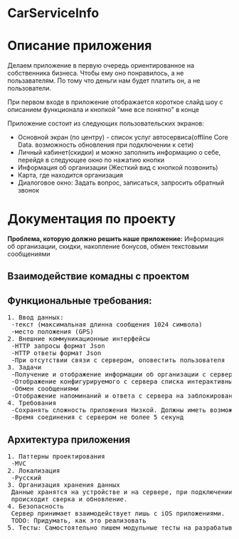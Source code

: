# CarServiceInfo
<h1>Описание приложения</h1>
<p>Делаем приложение в первую очередь ориентированное на собственника бизнеса. Чтобы ему оно понравилось, а не пользавателям. По тому что деньги нам будет платить он, а не пользователи.</p>
<p>При первом входе в приложение отображается короткое слайд шоу с описанием функционала и кнопкой "мне все понятно" в конце</p>
<p>Приложение состоит из следующих пользовательских экранов:</p>
<ul>
<li>Основной экран (по центру) - список услуг автосервиса(offline Core Data. возможность обновления при подключении к сети)</li>
<li>Личный кабинет(скидки) и можно заполнить информацию о себе, перейдя в следующее окно по нажатию кнопки</li>
<li>Информация об организации (Жесткий вид с кнопкой позвонить)</li>
<li>Карта, где находится организация</li>
<li>Диалоговое окно: Задать вопрос, записаться, запросить обратный звонок</li>
</ul>
<h1>Документация по проекту</h1>
<p><strong>Проблема, которую должно решить наше приложение:</strong> Информация об организации, скидки, накопление бонусов, обмен текстовыми сообщениями</p>

<h2>Взаимодействие комадны с проектом</h2>

<h2>Функциональные требования:</h2>
<pre>
1. Ввод данных:
 -текст (максимальная длинна сообщения 1024 символа)
 -место положения (GPS)
2. Внешние коммуникационные интерфейсы
 -HTTP запросы формат Json
 -HTTP ответы формат Json
 -При отсутствии связи с сервером, оповестить пользователя  (Пример Youtube)
3. Задачи
 -Получение и отображение информации об организации с сервера
 -Отображение конфигурируемого с сервера списка интерактивных элементов (далее - Элементов)
 -Обмен сообщениями
 -Отображение напоминаний и ответа с сервера на заблокированном устройстве
4. Требования
 -Сохранять сложность приложения Низкой. Должны иметь возможность портировать приложение на андроид за неделю.
 -Время соединения с сервером не более 5 секунд
</pre>

<h2>Архитектура приложения</h2>
<pre>
1. Паттерны проектирования 
 -MVC
2. Локализация
 -Русский
3. Организация хранения данных
 Данные хранятся на устройстве и на сервере, при подключении к серверу
 происходит сверка и обновление.
4. Безопасность
 Сервер принимает взаимодействует лишь с iOS приложениями.
 TODO: Придумать, как это реализовать
5. Тесты: Самостоятельно пишем модульные тесты на разрабатываемую функциональность.
</pre>
